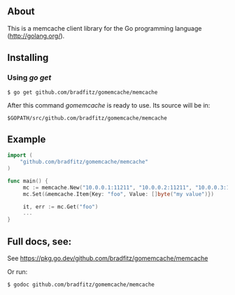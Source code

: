 ## About

This is a memcache client library for the Go programming language
(http://golang.org/).

## Installing

### Using *go get*

```shell
$ go get github.com/bradfitz/gomemcache/memcache
```

After this command *gomemcache* is ready to use. Its source will be in:

```
$GOPATH/src/github.com/bradfitz/gomemcache/memcache
```

## Example

```go
import (
    "github.com/bradfitz/gomemcache/memcache"
)

func main() {
     mc := memcache.New("10.0.0.1:11211", "10.0.0.2:11211", "10.0.0.3:11212")
     mc.Set(&memcache.Item{Key: "foo", Value: []byte("my value")})

     it, err := mc.Get("foo")
     ...
}
```

## Full docs, see:

See https://pkg.go.dev/github.com/bradfitz/gomemcache/memcache

Or run:

```shell
$ godoc github.com/bradfitz/gomemcache/memcache
```

